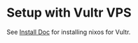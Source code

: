 # Setup with Vultr VPS

See [Install Doc](https://www.vultr.com/ja/docs/how-to-install-nixos-on-a-vultr-vps/) for installing nixos for Vultr.
